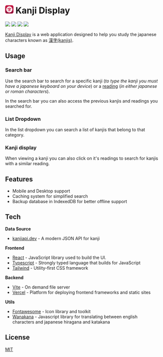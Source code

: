 # <img src="./public/images/icon.png" width="27"/> Kanji Display
![](https://img.shields.io/github/package-json/v/Billocap/kanji-display) ![](https://img.shields.io/github/deployments/Billocap/kanji-display/Production) ![](https://img.shields.io/github/stars/Billocap/kanji-display?style=social) ![](https://img.shields.io/github/watchers/Billocap/kanji-display?style=social)

[Kanji Display](https://kanji-display.vercel.app) is a web application designed to help you study the japanese characters known as [漢字(kanjis)](https://en.wikipedia.org/wiki/Kanji).

## Usage
### Search bar
Use the search bar to search for a specific kanji (_to type the kanji you must have a japanese keyboard on your device_) or a [reading](https://guidetojapanese.org/learn/complete/kanji#:~:text=Kanji%20in%20Japanese%20can%20have,that%20only%20use%20one%20character.) (_in either japanese or roman characters_).

In the search bar you can also access the previous kanjis and readings you searched for.

### List Dropdown
In the list dropdown you can search a list of kanjis that belong to that category.

### Kanji display
When viewing a kanji you can also click on it's readings to search for kanjis with a similar reading.

## Features
- Mobile and Desktop support
- Caching system for simplified search
- Backup database in IndexedDB for better offline support

## Tech
**Data Source**
- [kanjiapi.dev](https://kanjiapi.dev) - A 
modern JSON API for kanji

**Frontend**
- [React](https://reactjs.org) - JavaScript library used to build the UI.
- [Typescript](https://typescriptlang.org) - Strongly typed language that builds for JavaScript
- [Tailwind](https://tailwindcss.com) - Utility-first CSS framework

**Backend**
- [Vite](https://vitejs.dev) - On demand file server
- [Vercel](https://vercel.com) - Platform for deploying frontend frameworks and static sites

**Utils**
- [Fontawesome](https://fontawesome.com) - Icon library and toolkit
- [Wanakana](https://wanakana.com) - Javascript library for translating between english characters and japanese hiragana and katakana

## License
[MIT](https://choosealicense.com/licenses/mit/)
